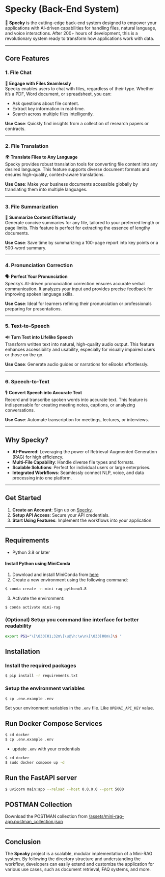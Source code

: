 # Specky (Back-End System)

🎉 **Specky** is the cutting-edge back-end system designed to empower your applications with AI-driven capabilities for handling files, natural language, and voice interactions. After 200+ hours of development, this is a revolutionary system ready to transform how applications work with data.

---

## Core Features

### 1. **File Chat**  
💬 **Engage with Files Seamlessly**  
Specky enables users to chat with files, regardless of their type. Whether it’s a PDF, Word document, or spreadsheet, you can:  
- Ask questions about file content.  
- Extract key information in real-time.  
- Search across multiple files intelligently.  

**Use Case**: Quickly find insights from a collection of research papers or contracts.

---

### 2. **File Translation**  
🌍 **Translate Files to Any Language**  
Specky provides robust translation tools for converting file content into any desired language. This feature supports diverse document formats and ensures high-quality, context-aware translations.  

**Use Case**: Make your business documents accessible globally by translating them into multiple languages.

---

### 3. **File Summarization**  
📝 **Summarize Content Effortlessly**  
Generate concise summaries for any file, tailored to your preferred length or page limits. This feature is perfect for extracting the essence of lengthy documents.  

**Use Case**: Save time by summarizing a 100-page report into key points or a 500-word summary.

---

### 4. **Pronunciation Correction**  
🗣️ **Perfect Your Pronunciation**  
Specky’s AI-driven pronunciation correction ensures accurate verbal communication. It analyzes your input and provides precise feedback for improving spoken language skills.  

**Use Case**: Ideal for learners refining their pronunciation or professionals preparing for presentations.

---

### 5. **Text-to-Speech**  
🔊 **Turn Text into Lifelike Speech**  
Transform written text into natural, high-quality audio output. This feature enhances accessibility and usability, especially for visually impaired users or those on the go.  

**Use Case**: Generate audio guides or narrations for eBooks effortlessly.

---

### 6. **Speech-to-Text**  
🎙️ **Convert Speech into Accurate Text**  
Record and transcribe spoken words into accurate text. This feature is indispensable for creating meeting notes, captions, or analyzing conversations.  

**Use Case**: Automate transcription for meetings, lectures, or interviews.

---

## Why Specky?

- **AI-Powered**: Leveraging the power of Retrieval-Augmented Generation (RAG) for high efficiency.  
- **Multi-File Capability**: Handle diverse file types and formats.  
- **Scalable Solutions**: Perfect for individual users or large enterprises.  
- **Integrated Workflows**: Seamlessly connect NLP, voice, and data processing into one platform.

---

## Get Started

1. **Create an Account**: Sign up on [Specky](https://www.specky.com).  
2. **Setup API Access**: Secure your API credentials.  
3. **Start Using Features**: Implement the workflows into your application.

---


## Requirements

- Python 3.8 or later

#### Install Python using MiniConda

1) Download and install MiniConda from [here](https://docs.anaconda.com/free/miniconda/#quick-command-line-install)
2) Create a new environment using the following command:
```bash
$ conda create -n mini-rag python=3.8
```
3) Activate the environment:
```bash
$ conda activate mini-rag
```

### (Optional) Setup you command line interface for better readability

```bash
export PS1="\[\033[01;32m\]\u@\h:\w\n\[\033[00m\]\$ "
```


## Installation

### Install the required packages

```bash
$ pip install -r requirements.txt
```

### Setup the environment variables

```bash
$ cp .env.example .env
```

Set your environment variables in the `.env` file. Like `OPENAI_API_KEY` value.

## Run Docker Compose Services

```bash
$ cd docker
$ cp .env.example .env
```

- update `.env` with your credentials



```bash
$ cd docker
$ sudo docker compose up -d
```

## Run the FastAPI server

```bash
$ uvicorn main:app --reload --host 0.0.0.0 --port 5000
```

## POSTMAN Collection

Download the POSTMAN collection from [/assets/mini-rag-app.postman_collection.json](/assets/mini-rag-app.postman_collection.json)

---

## Conclusion

The **Speaky** project is a scalable, modular implementation of a Mini-RAG system. By following the directory structure and understanding the workflow, developers can easily extend and customize the application for various use cases, such as document retrieval, FAQ systems, and more.


